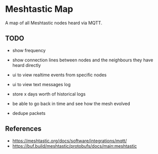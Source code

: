 # Meshtastic Map

A map of all Meshtastic nodes heard via MQTT.

## TODO

- show frequency

- show connection lines between nodes and the neighbours they have heard directly
- ui to view realtime events from specific nodes
- ui to view text messages log
- store x days worth of historical logs
- be able to go back in time and see how the mesh evolved
- dedupe packets

## References

- https://meshtastic.org/docs/software/integrations/mqtt/
- https://buf.build/meshtastic/protobufs/docs/main:meshtastic
